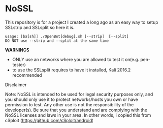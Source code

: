 # NoSSL

This repository is for a project I created a long ago as an easy way to setup SSLstrip and SSLsplit so here it is.


```
usage: [ba[sh]] ./OpenBot[debug].sh [--strip]  [--split]
DO NOT use --strip and --split at the same time
```

**WARNINGS** 
* ONLY use an networks where you are allowed to test it on(e.g. pen-tester)
* to use the SSLsplit requires to have it installed, Kali 2016.2 recommended


Disclaimer

Note: NoSSL is intended to be used for legal security purposes only, and you should only use it to protect networks/hosts you own or have permission to test. Any other use is not the responsibility of the developer(s). Be sure that you understand and are complying with the NoSSL licenses and laws in your area. In other words, i copied this from cSploit (https://github.com/cSploit/android) 
